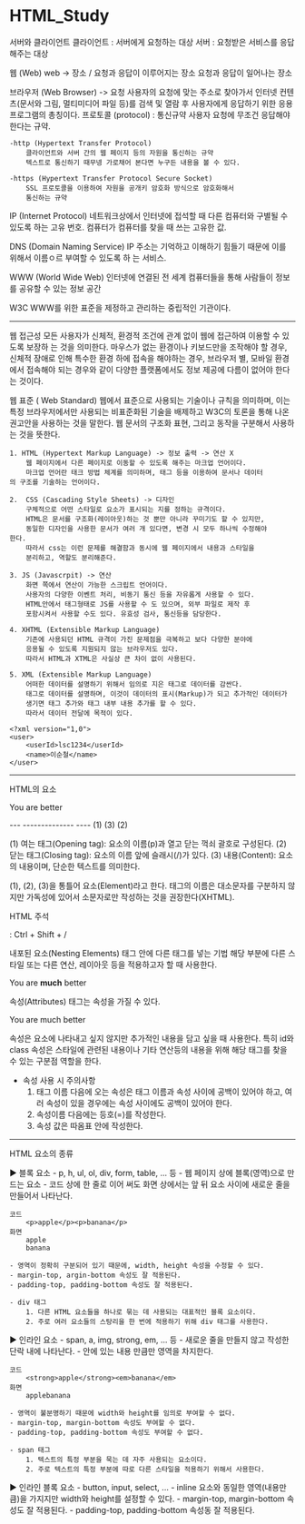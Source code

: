 # HTML_Study

서버와 클라이언트
	클라이언트 : 서버에게 요청하는 대상
	서버 : 요청받은 서비스를 응답해주는 대상

웹 (Web)	web -> 장소 / 요청과 응답이 이루어지는 장소 
	요청과 응답이 일어나는 장소

브라우저 (Web Browser) -> 요청
	사용자의 요청에 맞는 주소로 찾아가서 인터넷 컨텐츠(문서와 그림, 멀티미디어 	파일 등)를 검색 및 열람 후 사용자에게 응답하기 위한 응용프로그램의 총칭이다.
프로토콜 (protocol) : 통신규약
	사용자 요청에 무조건 응답해야 한다는 규약.

	-http (Hypertext Transfer Protocol)
		클라이언트와 서버 간의 웹 페이지 등의 자원을 통신하는 규약
		텍스트로 통신하기 때무넹 가로채어 본다면 누구든 내용을 볼 수 있다.	

	-https (Hypertext Transfer Protocol Secure Socket)
		SSL 프로토콜을 이용하여 자원을 공개키 암호화 방식으로 암호화해서 
		통신하는 규약	

IP (Internet Protocol) 
	네트워크상에서 인터넷에 접석할 때 다른 컴퓨터와 구별될 수 있도록 하는 고유 번호.
	컴퓨터가 컴퓨터를 찾을 때 쓰는 고유한 값.

DNS (Domain Naming Service)
	IP 주소는 기억하고 이해하기 힘들기 때문에 이를 위해서 이름ㅇ르 부여할 수 있도록 하	는 서비스.

WWW (World Wide Web) 
	인터넷에 연결된 전 세계 컴퓨터들을 통해 사람들이 정보를 공유할 수 있는 정보 공간

W3C
	WWW를 위한 표준을 제정하고 관리하는 중립적인 기관이다.


---------------------------------------------------------------------------------------------------------

웹 접근성 
	모든 사용자가 신체적, 환경적 조건에 관계 없이 웹에 접근하여 이용할 수 있도록 보장하	는 것을 의미한다. 마우스가 없는 환경이나 키보드만을 조작해야 할 경우, 신체적 장애로 	인해 특수한 환경 하에 접속을 해야하는 경우, 브라우저 별, 모바일 환경에서 접속해야 		되는 경우와 같이 다양한 플랫폼에서도 정보 제공에 다름이 없어야 한다는 것이다.

웹 표준 ( Web Standard)
	웹에서 표준으로 사용되는 기술이나 규칙을 의미하며, 이는 특정 브라우저에서만 
	사용되는 비표준화된 기술을 배제하고 W3C의 토론을 통해 나온 권고안을 사용하는 것을 	말한다.
	웹 문서의 구조화 표현, 그리고 동작을 구분해서 사용하는 것을 뜻한다.

	1. HTML (Hypertext Markup Language) -> 정보 출력 -> 연산 X
		웹 페이지에서 다른 페이지로 이동할 수 있도록 해주는 마크업 언어이다.
		마크업 언어란 태크 방법 체계를 의미하며, 태그 등을 이용하여 문서나 데이터				의 구조를 기술하는 언어이다.

	2.  CSS (Cascading Style Sheets) -> 디자인
		구체적으로 어떤 스타일로 요소가 표시되는 지를 정하는 규격이다.
		HTML은 문서를 구조화(레이아웃)하는 것 뿐만 아니라 꾸미기도 할 수 있지만,
		동일한 디자인을 사용한 문서가 여러 개 있다면, 변경 시 모두 하나씩 수정해야 			한다.
		따라서 css는 이런 문제를 해결함과 동시에 웹 페이지에서 내용과 스타일을 
		분리하고, 역할도 분리해준다.

	3. JS (Javascrpit) -> 연산
		화면 쪽에서 연산이 가능한 스크립트 언어이다.
		사용자의 다양한 이벤트 처리, 비동기 통신 등을 자유롭게 사용할 수 있다.
		HTML안에서 태그형태로 JS를 사용할 수 도 있으며, 외부 파일로 제작 후 
		포함시켜서 사용할 수도 있다. 유효성 검사, 통신등을 담당한다.

	4. XHTML (Extensible Markup Language)
		기존에 사용되던 HTML 규격이 가진 문제점을 극복하고 보다 다양한 분야에
		응용될 수 있도록 지원되지 않는 브라우저도 있다. 
		따라서 HTML과 XTML은 사실상 큰 차이 없이 사용된다.
		
	5. XML (Extensible Markup Language) 
		어떠한 데이터를 설명하기 위해서 임의로 지은 태그로 데이터를 감싼다.
		태그로 데이터를 설명하며, 이것이 데이터의 표시(Markup)가 되고 추가적인 데이터가 
		생기면 태그 추가와 태그 내부 내용 추가를 할 수 있다. 
		따라서 데이터 전달에 목적이 있다.

	<?xml version="1,0">
	<user>
		<userId>lsc1234</userId>
		<name>이순철</name>
	</user>
  
  
---------------------------------------------------------------------------------------------------------

HTML의 요소
   <p> You are better </p>
   --- -------------- ----
   (1)     (3)       (2)

   (1) 여는 태그(Opening tag): 요소의 이름(p)과 열고 닫는 꺽쇠 괄호로 구성된다.
   (2) 닫는 태그(Closing tag): 요소의 이름 앞에 슬래시(/)가 있다.
   (3) 내용(Content): 요소의 내용이며, 단순한 텍스트를 의미한다.

   (1), (2), (3)을 통틀어 요소(Element)라고 한다.
   태그의 이름은 대소문자를 구분하지 않지만 가독성에 있어서 소문자로만 작성하는 것을 권장한다(XHTML).

HTML 주석
   <!-- 주석 --> : Ctrl + Shift + /

내포된 요소(Nesting Elements)
   태그 안에 다른 태그를 넣는 기법
   해당 부분에 다른 스타일 또는 다른 연산, 레이아웃 등을 적용하고자 할 때 사용한다.

   <p> You are <strong>much</strong> better </p>


속성(Attributes)
   태그는 속성을 가질 수 있다.

   <p class="conversation yellow-letter" id="data"> You are much better </p>

   속성은 요소에 나타내고 싶지 않지만 추가적인 내용을 담고 싶을 때 사용한다.
   특히 id와 class 속성은 스타일에 관련된 내용이나 기타 연산등의 내용을 위해 해당 태그를
   찾을 수 있는 구분점 역할을 한다.

   - 속성 사용 시 주의사항
      1. 태그 이름 다음에 오는 속성은 태그 이름과 속성 사이에 공백이 있어야 하고,
         여러 속성이 있을 경우에는 속성 사이에도 공백이 있어야 한다.
      2. 속성이름 다음에는 등호(=)를 작성한다.
      3. 속성 값은 따옴표 안에 작성한다.



-----------------------------------------------------------------------------------------------------------

HTML 요소의 종류 

▶ 블록 요소 
	- p, h, ul, ol, div, form, table, ... 등
	- 웹 페이지 상에 블록(영역)으로 만드는 요소
	- 코드 상에 한 줄로 이어 써도 화면 상에서는 앞 뒤 요소 사이에 새로운 줄을 만들어서 나타난다.

	코드
		<p>apple</p><p>banana</p>
	화면
		apple
		banana

	- 영역이 정확히 구분되어 있기 때문에, width, height 속성을 수정할 수 있다.
	- margin-top, argin-bottom 속성도 잘 적용된다.
	- padding-top, padding-bottom 속성도 잘 적용된다.
	
	- div 태그
		1. 다른 HTML 요소들을 하나로 묶는 데 사용되는 대표적인 블록 요소이다.
		2. 주로 여러 요소들의 스탕리을 한 번에 적용하기 위해 div 태그를 사용한다.


▶ 인라인 요소 
	- span, a, img, strong, em, ... 등
	- 새로운 줄을 만들지 않고 작성한 단락 내에 나타난다.
	- 안에 있는 내용 만큼만 영역을 차지한다.
	
	코드
		<strong>apple</strong><em>banana</em>
	화면
		applebanana

	- 영역이 불분명하기 때문에 width와 height를 임의로 부여할 수 없다.
	- margin-top, margin-bottom 속성도 부여할 수 없다.
	- padding-top, padding-bottom 속성도 부여할 수 없다.

	- span 태그 
		1. 텍스트의 특정 부분을 묵는 데 자주 사용되는 요소이다.
		2. 주로 텍스트의 특정 부분에 따로 다른 스타일을 적용하기 위해서 사용한다.
	
▶ 인라인 블록 요소 
	- button, input, select, ...
	- inline 요소와 동일한 영역(내용만큼)을 가지지만 width와 height를 설정할 수 있다.
	- margin-top, margin-bottom 속성도 잘 적용된다.
	- padding-top, padding-bottom 속성동 잘 적용된다.

















